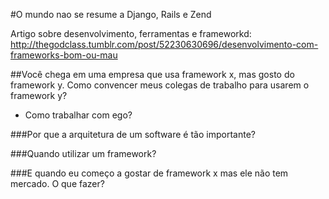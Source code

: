 #O mundo nao se resume a Django, Rails e Zend

Artigo sobre desenvolvimento, ferramentas e frameworkd: http://thegodclass.tumblr.com/post/52230630696/desenvolvimento-com-frameworks-bom-ou-mau

##Você chega em uma empresa que usa framework x, mas gosto do framework y. Como convencer meus colegas de trabalho para usarem o framework y?

- Como trabalhar com ego?

###Por que a arquitetura de um software é tão importante?

###Quando utilizar um framework?

###E quando eu começo a gostar de framework x mas ele não tem mercado. O que fazer?
